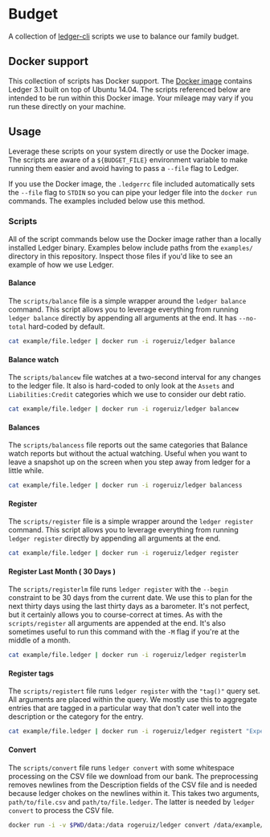 # Budget

A collection of [ledger-cli][] scripts we use to balance our family budget.

[ledger-cli]: http://ledger-cli.org "Ledger is a powerful, double-entry accounting system that is accessed from the UNIX command-line."

## Docker support

This collection of scripts has Docker support. The [Docker image][docker-ledger]
contains Ledger 3.1 built on top of Ubuntu 14.04. The scripts referenced below
are intended to be run within this Docker image. Your mileage may vary if you
run these directly on your machine.

[docker-ledger]: https://hub.docker.com/r/rogeruiz/ledger/

## Usage

Leverage these scripts on your system directly or use the Docker image. The
scripts are aware of a `${BUDGET_FILE}` environment variable to make running
them easier and avoid having to pass a `--file` flag to Ledger.

If you use the Docker image, the `.ledgerrc` file included automatically sets
the `--file` flag to `STDIN` so you can pipe your ledger file into the `docker
run` commands. The examples included below use this method.

### Scripts

All of the script commands below use the Docker image rather than a locally
installed Ledger binary. Examples below include paths from the `examples/`
directory in this repository. Inspect those files if you'd like to see an
example of how we use Ledger.

#### Balance

The `scripts/balance` file is a simple wrapper around the `ledger balance`
command. This script allows you to leverage everything from running `ledger
balance` directly by appending all arguments at the end. It has `--no-total`
hard-coded by default.

```sh
cat example/file.ledger | docker run -i rogeruiz/ledger balance
```

#### Balance watch

The `scripts/balancew` file watches at a two-second interval for any changes to
the ledger file. It also is hard-coded to only look at the `Assets` and
`Liabilities:Credit` categories which we use to consider our debt ratio.

```sh
cat example/file.ledger | docker run -i rogeruiz/ledger balancew
```

#### Balances

The `scripts/balancess` file reports out the same categories that Balance watch
reports but without the actual watching. Useful when you want to leave a
snapshot up on the screen when you step away from ledger for a little while.

```sh
cat example/file.ledger | docker run -i rogeruiz/ledger balancess
```

#### Register

The `scripts/register` file is a simple wrapper around the `ledger register`
command. This script allows you to leverage everything from running `ledger
register` directly by appending all arguments at the end.

```sh
cat example/file.ledger | docker run -i rogeruiz/ledger register
```

#### Register Last Month ( 30 Days )

The `scripts/registerlm` file runs `ledger register` with the `--begin`
constraint to be 30 days from the current date. We use this to plan for the next
thirty days using the last thirty days as a barometer. It's not perfect, but it
certainly allows you to course-correct at times. As with the `scripts/register`
all arguments are appended at the end. It's also sometimes useful to run this
command with the `-M` flag if you're at the middle of a month.

```sh
cat example/file.ledger | docker run -i rogeruiz/ledger registerlm
```

#### Register tags

The `scripts/registert` file runs `ledger register` with the `"tag()"` query
set. All arguments are placed within the query. We mostly use this to aggregate
entries that are tagged in a particular way that don't cater well into the
description or the category for the entry.

```sh
cat example/file.ledger | docker run -i rogeruiz/ledger registert "Expensive"
```

#### Convert

The `scripts/convert` file runs `ledger convert` with some whitespace processing
on the CSV file we download from our bank. The preprocessing removes newlines
from the Description fields of the CSV file and is needed because ledger chokes
on the newlines within it. This takes two arguments, `path/to/file.csv` and
`path/to/file.ledger`. The latter is needed by `ledger convert` to process the
CSV file.

```sh
docker run -i -v $PWD/data:/data rogeruiz/ledger convert /data/example/file.csv /data/example/file.ledger
```
